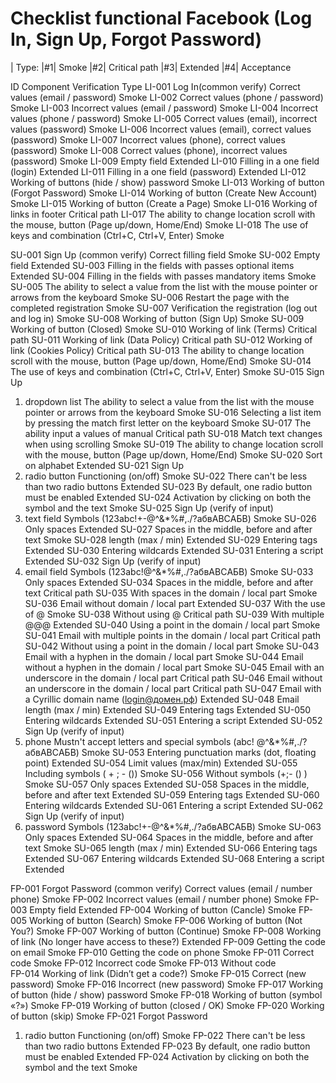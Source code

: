  # Checklist functional Facebook (Log In, Sign Up, Forgot Password)  

| Type: |#1| Smoke
        |#2| Critical path
        |#3| Extended
        |#4| Acceptance

  ID	Component 	           Verification 	                Type 
LI-001	Log In(common verify)	   Correct values (email / password)	Smoke
LI-002		                   Correct values (phone / password)	Smoke
LI-003		                   Incorrect values (email / password)	Smoke
LI-004		                   Incorrect values (phone / password)	Smoke
LI-005		                   Correct values (email), 
                                   incorrect values (password)	        Smoke
LI-006		                   Incorrect values (email), 
                                   correct values (password)	        Smoke
LI-007		                   Incorrect values (phone), 
                                   correct values (password)	        Smoke
LI-008		                   Correct values (phone), 
                                   incorrect values (password)	        Smoke
LI-009		                   Empty field	                        Extended
LI-010		                   Filling in a one field (login)	Extended
LI-011		                   Filling in a one field (password)	Extended
LI-012		                   Working of buttons 
                                   (hide / show) password	        Smoke
LI-013		                   Working of button (Forgot Password)	Smoke
LI-014		                   Working of button 
                                   (Create New Account)	                Smoke
LI-015		                   Working of button (Create a Page)	Smoke
LI-016		                   Working of links in footer	        Critical path
LI-017		                   The ability to change location 
                                   scroll with the mouse, 
				   button (Page up/down, Home/End)	Smoke
LI-018		                   The use of keys and combination 
                                   (Ctrl+C, Ctrl+V, Enter)	        Smoke
			
SU-001	Sign Up (common verify)	Correct filling field 	Smoke
SU-002		Empty field	Extended
SU-003		Filling in the fields with passes optional items	Extended
SU-004		Filling in the fields with passes mandatory items	Smoke
SU-005		The ability to select a value from the list with the mouse pointer or arrows from the keyboard	Smoke
SU-006		Restart the page with the completed registration	Smoke
SU-007		Verification the registration (log out and log in)	Smoke
SU-008		Working of button (Sign Up) 	Smoke
SU-009		Working of button (Closed)	Smoke
SU-010		Working of link (Terms)	Critical path
SU-011		Working of link (Data Policy)	Critical path
SU-012		Working of link (Cookies Policy)	Critical path
SU-013		The ability to change location scroll with the mouse, button (Page up/down, Home/End)	Smoke
SU-014		The use of keys and combination (Ctrl+C, Ctrl+V, Enter)	Smoke
SU-015	Sign Up 
1) dropdown list	The ability to select a value from the list with the mouse pointer or arrows from the keyboard	Smoke
SU-016		Selecting a list item by pressing the match first letter on the keyboard	Smoke
SU-017		The ability input a values of manual 	Critical path
SU-018		Match text changes when using scrolling	Smoke
SU-019		The ability to change location scroll with the mouse, button (Page up/down, Home/End)	Smoke
SU-020		Sort on alphabet	Extended
SU-021	Sign Up 
2) radio button	Functioning (on/off)	Smoke
SU-022		There can't be less than two radio buttons	Extended
SU-023		By default, one radio button must be enabled	Extended
SU-024		Activation by clicking on both the symbol and the text	Smoke
SU-025	Sign Up (verify of input)
3) text field	Symbols (123abc!+-@^&*%#,./?абвABCАБВ)	Smoke
SU-026		Only spaces	Extended
SU-027		Spaces in the middle, before and after text	Smoke
SU-028		length (max / min)	Extended
SU-029		Entering tags	Extended
SU-030		Entering wildcards	Extended
SU-031		Entering a script	Extended
SU-032	Sign Up (verify of input)
4) email field	Symbols (123abc!@^&*%#,./?абвABCАБВ)	Smoke
SU-033		Only spaces	Extended
SU-034		Spaces in the middle, before and after text	Critical path
SU-035		With spaces in the domain / local part	Smoke
SU-036		Email without domain / local part	Extended
SU-037		With the use of @	Smoke
SU-038		Without using @	Critical path
SU-039		With multiple @@@	Extended
SU-040		Using a point in the domain / local part	Smoke
SU-041		Email with multiple points in the domain / local part	Critical path
SU-042		Without using a point in the domain / local part	Smoke
SU-043		Email with a hyphen in the domain / local part	Smoke
SU-044		Email without a hyphen in the domain / local part	Smoke
SU-045		Email with an underscore in the domain / local part	Critical path
SU-046		Email without an underscore in the domain / local part	Critical path
SU-047		Email with a Cyrillic domain name (login@домен.рф)	Extended
SU-048		Email length (max / min)	Extended
SU-049		Entering tags	Extended
SU-050		Entering wildcards	Extended
SU-051		Entering a script	Extended
SU-052	Sign Up (verify of input)
5) phone	Mustn't accept letters and special symbols (abc! @^&*%#,./?абвABCАБВ)	Smoke
SU-053		Entering punctuation marks (dot, floating point)	Extended
SU-054		Limit values (max/min)	Extended
SU-055		Including symbols ( + ; - ())	Smoke
SU-056		Without symbols (+;- () )	Smoke
SU-057		Only spaces	Extended
SU-058		Spaces in the middle, before and after text	Extended
SU-059		Entering tags	Extended
SU-060		Entering wildcards	Extended
SU-061		Entering a script	Extended
SU-062	Sign Up (verify of input)
6) password	Symbols (123abc!+-@^&*%#,./?абвABCАБВ)	Smoke
SU-063		Only spaces	Extended
SU-064		Spaces in the middle, before and after text	Smoke
SU-065		length (max / min)	Extended
SU-066		Entering tags	Extended
SU-067		Entering wildcards	Extended
SU-068		Entering a script	Extended

FP-001	Forgot Password
(common verify)	Correct values (email / number phone)	Smoke
FP-002		Incorrect values (email / number phone)	Smoke
FP-003		Empty field	Extended
FP-004		Working of button (Cancle)	Smoke
FP-005		Working of button (Search)	Smoke
FP-006		Working of button (Not You?)	Smoke
FP-007		Working of button (Continue)	Smoke
FP-008		Working of link (No longer have access to these?)	Extended
FP-009		Getting the code on email	Smoke
FP-010		Getting the code on phone	Smoke
FP-011		Correct code	Smoke
FP-012		Incorrect code	Smoke
FP-013		Without code	
FP-014		Working of link (Didn’t get a code?)	Smoke
FP-015		Correct (new password)	Smoke
FP-016		Incorrect (new password)	Smoke
FP-017		Working of button (hide / show) password	Smoke
FP-018		Working of button (symbol «?»)	Smoke
FP-019		Working of button (closed / OK)	Smoke
FP-020		Working of button (skip)	Smoke
FP-021	Forgot Password
1) radio button	Functioning (on/off)	Smoke
FP-022		There can't be less than two radio buttons	Extended
FP-023		By default, one radio button must be enabled	Extended
FP-024		Activation by clicking on both the symbol and the text	Smoke

